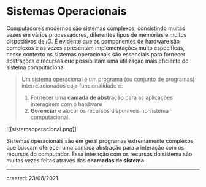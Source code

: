 # Sistemas Operacionais
Computadores modernos são sistemas complexos, consistindo muitas vezes em vários processadores, diferentes tipos de memórias e muitos dispositivos de *IO*. É evidente que os componentes de hardware são complexos e as vezes apresentam implementações muito específicas, nesse contexto os sistemas operacionais são essenciais para fornecer abstrações e recursos que possibilitam uma utilização mais eficiente do sistema computacional.

> Um sistema operacional é um programa (ou conjunto de programas) interrelacionados cuja funcionalidade é:
> 1. Fornecer uma **camada de abstração** para as aplicações interagirem com o hardware
> 2. **Gerenciar** e alocar os recursos disponíveis no sistema computacional.

![[sistemaoperacional.png]]

Sistemas operacionais são em geral programas extremamente complexos, que buscam oferecer uma camada abstração para a interação com os recursos do computador. Essa interação com os recursos do sistema são muitas vezes feitas através das **chamadas de sistema**.

---

created: 23/08/2021
